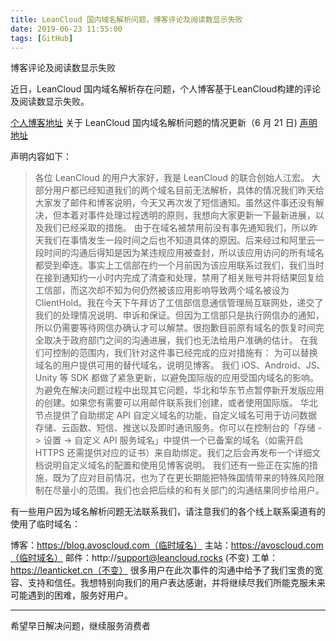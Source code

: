```yaml
---
title: LeanCloud 国内域名解析问题，博客评论及阅读数显示失败
date: 2019-06-23 11:55:00
tags: [GitHub]
---
```



博客评论及阅读数显示失败

<!--more-->

近日，LeanCloud 国内域名解析存在问题，个人博客基于LeanCloud构建的评论及阅读数显示失败。

[个人博客地址](http://www.aomanhao.top/)
关于 LeanCloud 国内域名解析问题的情况更新（6 月 21 日)
[声明地址](https://blog.avoscloud.com/6841)

声明内容如下：
>各位 LeanCloud 的用户大家好，我是 LeanCloud 的联合创始人江宏。
>大部分用户都已经知道我们的两个域名目前无法解析，具体的情况我们昨天给大家发了邮件和博客说明，今天又再次发了短信通知。虽然这件事还没有解决，但本着对事件处理过程透明的原则，我想向大家更新一下最新进展，以及我们已经采取的措施。
>由于在域名被禁用前没有事先通知我们，所以昨天我们在事情发生一段时间之后也不知道具体的原因。后来经过和阿里云一段时间的沟通后得知是因为某违规应用被查封，所以该应用访问的所有域名都受到牵连。事实上工信部在约一个月前因为该应用联系过我们，我们当时在接到通知约一小时内完成了清查和处理，禁用了相关账号并将结果回复给工信部，而这次却不知为何仍然被该应用影响导致两个域名被设为 ClientHold。我在今天下午拜访了工信部信息通信管理局互联网处，递交了我们的处理情况说明、申诉和保证。但因为工信部只是执行网信办的通知，所以仍需要等待网信办确认才可以解禁。很抱歉目前原有域名的恢复时间完全取决于政府部门之间的沟通进展，我们也无法给用户准确的估计。
>在我们可控制的范围内，我们针对这件事已经完成的应对措施有：
为可以替换域名的用户提供可用的替代域名，说明见博客。
我们 iOS、Android、JS、Unity 等 SDK 都做了紧急更新，以避免国际版的应用受国内域名的影响。
为避免在解决问题过程中出现其它问题，华北和华东节点暂停新开发版应用的创建。如果您有需要可以用邮件联系我们创建，或者使用国际版。
华北节点提供了自助绑定 API 自定义域名的功能，自定义域名可用于访问数据存储、云函数、短信、推送以及即时通讯服务。你可以在控制台的「存储 -> 设置 -> 自定义 API 服务域名」中提供一个已备案的域名（如需开启 HTTPS 还需提供对应的证书）来自助绑定。我们之后会再发布一个详细文档说明自定义域名的配置和使用见博客说明。
我们还有一些正在实施的措施，既为了应对目前情况，也为了在更长期能把特殊国情带来的特殊风险限制在尽量小的范围。我们也会把后续的和有关部门的沟通结果同步给用户。

有一些用户因为域名解析问题无法联系我们，请注意我们的各个线上联系渠道有的使用了临时域名：

博客：https://blog.avoscloud.com（临时域名）
主站：https://avoscloud.com（临时域名）
邮件：http://support@leancloud.rocks (不变)
工单：https://leanticket.cn（不变）
很多用户在此次事件的沟通中给予了我们宝贵的宽容、支持和信任。我想特别向我们的用户表达感谢，并将继续尽我们所能克服未来可能遇到的困难，服务好用户。

---
希望早日解决问题，继续服务消费者